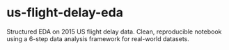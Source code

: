 # us-flight-delay-eda
Structured EDA on 2015 US flight delay data. Clean, reproducible notebook using a 6-step data analysis framework for real-world datasets.
